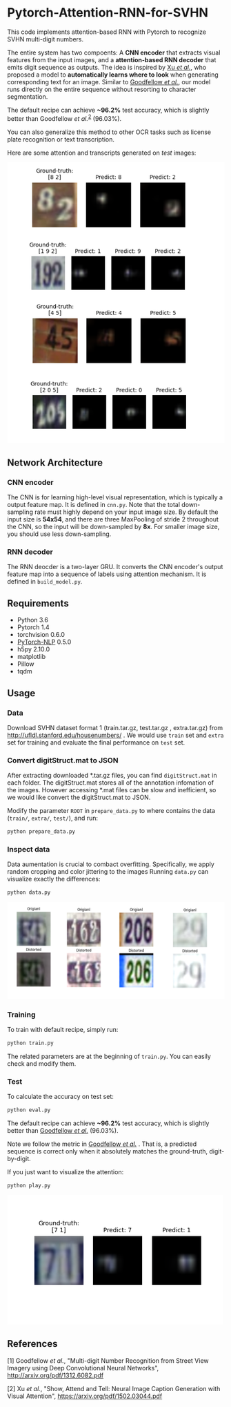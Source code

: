 # Pytorch-Attention-RNN-for-SVHN
This code implements attention-based RNN with Pytorch to recognize SVHN multi-digit numbers.

The entire system has two compoents: A **CNN encoder** that extracts visual features from the input images, and a **attention-based RNN decoder** that emits digit sequence as outputs.
The idea is inspired by [Xu _et al._](https://arxiv.org/pdf/1502.03044.pdf), who proposed a model to **automatically learns where to look** when generating corresponding text for an image.
Similar to [Goodfellow _et al._](http://arxiv.org/pdf/1312.6082.pdf), our model runs directly on the entire sequence without resorting to character segmentation.

The default recipe can achieve **~96.2%** test accuracy, which is slightly better than Goodfellow _et al._<sup>[2](##References)</sup> (96.03%).

You can also generalize this method to other OCR tasks such as license plate recognition or text transcription.

Here are some attention and transcripts generated on _test_ images:

![](./img/Figure_1.png)

## Network Architecture
### CNN encoder
The CNN is for learning high-level visual representation, which is typically a output feature map.
It is defined in `cnn.py`.
Note that the total down-sampling rate must highly depend on your input image size.
By default the input size is **54x54**, and there are three MaxPooling of stride 2 throughout the CNN, so the input will be down-sampled by **8x**.
For smaller image size, you should use less down-sampling.

### RNN decoder
The RNN deocder is a two-layer GRU. It converts the CNN encoder's output feature map into a sequence of labels using attention mechanism.
It is defined in `build_model.py`.

## Requirements
* Python 3.6
* Pytorch 1.4
* torchvision 0.6.0
* [PyTorch-NLP](https://github.com/PetrochukM/PyTorch-NLP) 0.5.0
* h5py 2.10.0
* matplotlib
* Pillow
* tqdm

## Usage
### Data
Download SVHN dataset format 1 (train.tar.gz, test.tar.gz , extra.tar.gz) from http://ufldl.stanford.edu/housenumbers/ .
We would use `train` set and `extra` set for training and evaluate the final performance on `test` set.

### Convert digitStruct.mat to JSON
After extracting downloaded *.tar.gz files, you can find `digitStruct.mat` in each folder.
The digitStruct.mat stores all of the annotation infomation of the images.
However accessing *.mat files can be slow and inefficient, so we would like convert the digitStruct.mat to JSON.

Modify the parameter `ROOT` in `prepare_data.py` to where contains the data (`train/`, `extra/`, `test/`), and run:

```bash
python prepare_data.py
```

### Inspect data
Data aumentation is crucial to combact overfitting.
Specifically, we apply random cropping and color jittering to the images
Running `data.py` can visualize exactly the differences:
```bash
python data.py
```
![](./img/aug.png)
### Training
To train with default recipe, simply run:
```bash
python train.py
```
The related parameters are at the beginning of `train.py`. You can easily check and modify them.

### Test
To calculate the accuracy on test set:
```bash
python eval.py
```
The default recipe can achieve **~96.2%** test accuracy, which is slightly better than [Goodfellow _et al._](http://arxiv.org/pdf/1312.6082.pdf) (96.03%).

Note we follow the metric in [Goodfellow _et al._](http://arxiv.org/pdf/1312.6082.pdf) .
That is, a predicted sequence is correct only when it absolutely matches the ground-truth, digit-by-digit.

If you just want to visualize the attention:
```bash
python play.py
```
![](./img/Figure_2.png)

## References
[1] Goodfellow _et al._, "Multi-digit Number Recognition from Street View Imagery using Deep Convolutional Neural Networks",
http://arxiv.org/pdf/1312.6082.pdf

[2] Xu _et al._, "Show, Attend and Tell: Neural Image Caption Generation with Visual Attention",
https://arxiv.org/pdf/1502.03044.pdf


